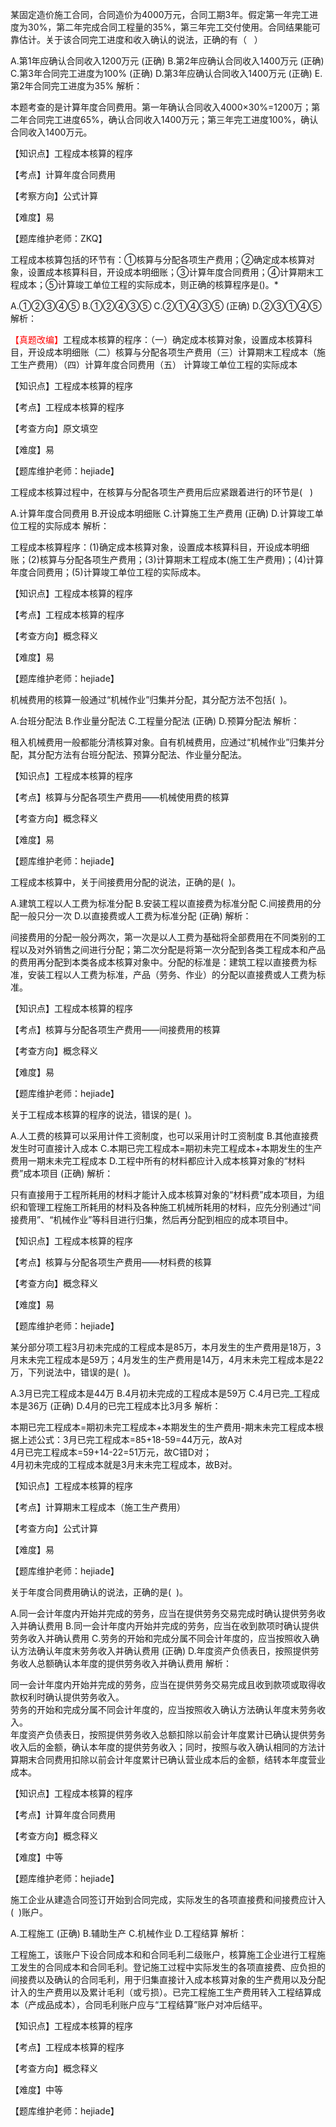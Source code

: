 <p>某固定造价施工合同，合同造价为4000万元，合同工期3年。假定第一年完工进度为30%，第二年完成合同工程量的35%，第三年完工交付使用。合同结果能可靠估计。关于该合同完工进度和收入确认的说法，正确的有（ &nbsp;&nbsp;）</p>
A.第1年应确认合同收入1200万元  (正确)
B.第2年应确认合同收入1400万元  (正确)
C.第3年合同完工进度为100%  (正确)
D.第3年应确认合同收入1400万元  (正确)
E.第2年合同完工进度为35%
解析：<p>本题考查的是计算年度合同费用。第一年确认合同收入4000×30%=1200万；第二年合同完工进度65%，确认合同收入1400万元；第三年完工进度100%，确认合同收入1400万元。</p><p>【知识点】工程成本核算的程序</p><p>【考点】计算年度合同费用</p><p>【考察方向】公式计算&nbsp;</p><p>【难度】易</p><p>【题库维护老师：ZKQ】</p>
<p>工程成本核算包括的环节有：①核算与分配各项生产费用；②确定成本核算对象，设置成本核算科目，开设成本明细账；③计算年度合同费用；④计算期末工程成本；⑤计算竣工单位工程的实际成本，则正确的核算程序是()。*</p>
A.①②③④⑤
B.①②④③⑤
C.②①④③⑤  (正确)
D.②③①④⑤
解析：<p><span style="color: #FF0000;">【真题改编】</span>工程成本核算的程序：（一）确定成本核算对象，设置成本核算科目，开设成本明细账（二）核算与分配各项生产费用（三）计算期末工程成本（施工生产费用）（四）计算年度合同费用（五）&nbsp;计算竣工单位工程的实际成本</p><p><span style="font-size:13px;font-family:hiddenhorzocr;color:#000000"></span></p><p>【知识点】工程成本核算的程序</p><p>【考点】工程成本核算的程序</p><p>【考查方向】原文填空</p><p>【难度】易</p><p>【题库维护老师：hejiade】</p>
<p>工程成本核算过程中，在核算与分配各项生产费用后应紧跟着进行的环节是( &nbsp; )</p>
A.计算年度合同费用
B.开设成本明细账
C.计算施工生产费用  (正确)
D.计算竣工单位工程的实际成本
解析：<p>工程成本核算程序：(1)确定成本核算对象，设置成本核算科目，开设成本明细账；(2)核算与分配各项生产费用；(3)计算期末工程成本(施工生产费用)；(4)计算年度合同费用；(5)计算竣工单位工程的实际成本。</p><p>【知识点】工程成本核算的程序</p><p>【考点】工程成本核算的程序</p><p>【考查方向】概念释义</p><p>【难度】易</p><p>【题库维护老师：hejiade】</p>
<p>机械费用的核算一般通过“机械作业”归集并分配，其分配方法不包括( &nbsp;)。</p>
A.台班分配法
B.作业量分配法
C.工程量分配法  (正确)
D.预算分配法
解析：<p>租入机械费用一般都能分清核算对象。自有机械费用，应通过“机械作业”归集并分配，其分配方法有台班分配法、预算分配法、作业量分配法。</p><p>【知识点】工程成本核算的程序</p><p>【考点】核算与分配各项生产费用——机械使用费的核算</p><p>【考查方向】概念释义</p><p>【难度】易</p><p>【题库维护老师：hejiade】</p>
<p>工程成本核算中，关于间接费用分配的说法，正确的是( &nbsp;)。</p>
A.建筑工程以人工费为标准分配
B.安装工程以直接费为标准分配
C.间接费用的分配一般只分一次
D.以直接费或人工费为标准分配  (正确)
解析：<p>间接费用的分配一般分两次，第一次是以人工费为基础将全部费用在不同类别的工程以及对外销售之间进行分配；第二次分配是将第一次分配到各类工程成本和产品的费用再分配到本类各成本核算对象中。分配的标准是：建筑工程以直接费为标准，安装工程以人工费为标准，产品（劳务、作业）的分配以直接费或人工费为标准。</p><p>【知识点】工程成本核算的程序</p><p>【考点】核算与分配各项生产费用——间接费用的核算</p><p>【考查方向】概念释义</p><p>【难度】易</p><p>【题库维护老师：hejiade】</p>
<p>关于工程成本核算的程序的说法，错误的是( &nbsp;)。</p>
A.人工费的核算可以采用计件工资制度，也可以采用计时工资制度
B.其他直接费发生时可直接计入成本
C.本期已完工程成本=期初未完工程成本+本期发生的生产费用一期末未完工程成本
D.工程中所有的材料都应计入成本核算对象的“材料费”成本项目  (正确)
解析：<p>只有直接用于工程所耗用的材料才能计入成本核算对象的“材料费”成本项目，为组织和管理工程施工所耗用的材料及各种施工机械所耗用的材料，应先分别通过“间接费用”、“机械作业”等科目进行归集，然后再分配到相应的成本项目中。<br/></p><p>【知识点】工程成本核算的程序</p><p>【考点】核算与分配各项生产费用——材料费的核算</p><p>【考查方向】概念释义</p><p>【难度】易</p><p>【题库维护老师：hejiade】</p>
<p>某分部分项工程3月初未完成的工程成本是85万，本月发生的生产费用是18万，3月末未完工程成本是59万；4月发生的生产费用是14万，4月末未完工程成本是22万，下列说法中，错误的是( &nbsp;)。</p>
A.3月已完工程成本是44万
B.4月初未完成的工程成本是59万
C.4月已完_工程成本是36万  (正确)
D.4月的已完工程成本比3月多
解析：<p>本期已完工程成本=期初未完工程成本+本期发生的生产费用-期末未完工程成本根据上述公式：3月已完工程成本=85+18-59=44万元，故A对<br/>4月已完工程成本=59+14-22=51万元，故C错D对；<br/>4月初未完成的工程成本就是3月末未完工程成本，故B对。</p><p>【知识点】工程成本核算的程序</p><p>【考点】计算期末工程成本（施工生产费用）</p><p>【考查方向】公式计算</p><p>【难度】易</p><p>【题库维护老师：hejiade】</p>
<p>关于年度合同费用确认的说法，正确的是( &nbsp;)。</p>
A.同一会计年度内开始并完成的劳务，应当在提供劳务交易完成时确认提供劳务收入并确认费用
B.同一会计年度内开始并完成的劳务，应当在收到款项时确认提供劳务收入并确认费用
C.劳务的开始和完成分属不同会计年度的，应当按照收入确认方法确认年度末劳务收入并确认费用  (正确)
D.年度资产负债表日，按照提供劳务收人总额确认本年度的提供劳务收入并确认费用
解析：<p>同一会计年度内开始并完成的劳务，应当在提供劳务交易完成且收到款项或取得收款权利时确认提供劳务收入。<br/>劳务的开始和完成分属不同会计年度的，应当按照收入确认方法确认年度末劳务收入。<br/>年度资产负债表日，按照提供劳务收入总额扣除以前会计年度累计已确认提供劳务收入后的金额，确认本年度的提供劳务收入；同时，按照与收入确认相同的方法计算期末合同费用扣除以前会计年度累计已确认营业成本后的金额，结转本年度营业成本。</p><p>【知识点】工程成本核算的程序</p><p>【考点】计算年度合同费用</p><p>【考查方向】概念释义</p><p>【难度】中等</p><p>【题库维护老师：hejiade】</p>
<p>施工企业从建造合同签订开始到合同完成，实际发生的各项直接费和间接费应计入( &nbsp;)账户。</p>
A.工程施工  (正确)
B.辅助生产
C.机械作业
D.工程结算
解析：<p>工程施工，该账户下设合同成本和和合同毛利二级账户，核算施工企业进行工程施工发生的合同成本和合同毛利。登记施工过程中实际发生的各项直接费、应负担的间接费以及确认的合同毛利，用于归集直接计入成本核算对象的生产费用以及分配计入的生产费用以及累计毛利（或亏损）。已完工程施工生产费用转入工程结算成本（产成品成本），合同毛利账户应与“工程结算”账户对冲后结平。</p><p>【知识点】工程成本核算的程序</p><p>【考点】工程成本核算的程序</p><p>【考查方向】概念释义</p><p>【难度】中等</p><p>【题库维护老师：hejiade】</p>

